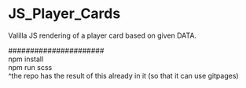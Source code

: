 # JS_Player_Cards
Valilla JS rendering of a player card based on given DATA.

######################  
npm install  
npm run scss  
        ^the repo has the result of this already in it (so that it can use gitpages)
